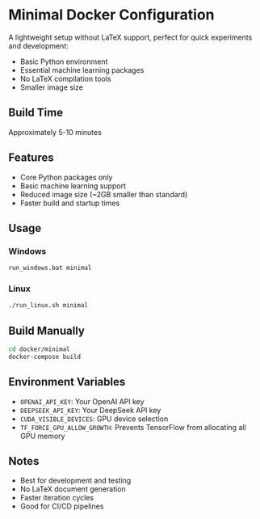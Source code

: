 # Minimal Docker Configuration

A lightweight setup without LaTeX support, perfect for quick experiments and development:
- Basic Python environment
- Essential machine learning packages
- No LaTeX compilation tools
- Smaller image size

## Build Time
Approximately 5-10 minutes

## Features
- Core Python packages only
- Basic machine learning support
- Reduced image size (~2GB smaller than standard)
- Faster build and startup times

## Usage

### Windows
```cmd
run_windows.bat minimal
```

### Linux
```bash
./run_linux.sh minimal
```

## Build Manually
```bash
cd docker/minimal
docker-compose build
```

## Environment Variables
- `OPENAI_API_KEY`: Your OpenAI API key
- `DEEPSEEK_API_KEY`: Your DeepSeek API key
- `CUDA_VISIBLE_DEVICES`: GPU device selection
- `TF_FORCE_GPU_ALLOW_GROWTH`: Prevents TensorFlow from allocating all GPU memory

## Notes
- Best for development and testing
- No LaTeX document generation
- Faster iteration cycles
- Good for CI/CD pipelines